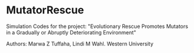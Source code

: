 # MutatorRescue
Simulation Codes for the project: "Evolutionary Rescue Promotes Mutators in a Gradually or Abruptly Deteriorating Environment"

Authors: Marwa Z Tuffaha, Lindi M Wahl.
Western University

